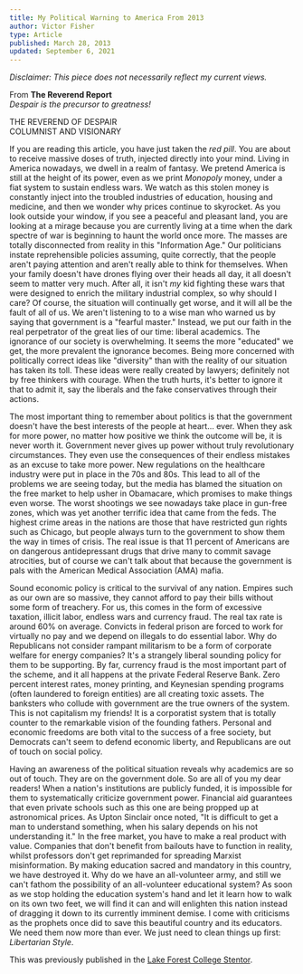 ```yaml
---
title: My Political Warning to America From 2013
author: Victor Fisher
type: Article
published: March 28, 2013
updated: September 6, 2021
---
```


<post-info :title="title"></post-info>

*Disclaimer: This piece does not necessarily reflect my current views.*

From <b>The Reverend Report</b>\
*Despair is the precursor to greatness!*

THE REVEREND OF DESPAIR\
COLUMNIST AND VISIONARY

If you are reading this article, you have just taken the *red pill*. You are about to receive massive doses of truth, injected directly into your mind. Living in America nowadays, we dwell in a realm of fantasy. We pretend America is still at the height of its power, even as we print *Monopoly* money, under a fiat system to sustain endless wars. We watch as this stolen money is constantly inject into the troubled industries of education, housing and medicine, and then we wonder why prices continue to skyrocket. As you look outside your window, if you see a peaceful and pleasant land, you are looking at a mirage because you are currently living at a time when the dark spectre of war is beginning to haunt the world once more. The masses are totally disconnected from reality in this "Information Age." Our politicians instate reprehensible policies assuming, quite correctly, that the people aren't paying attention and aren't really able to think for themselves. When your family doesn't have drones flying over their heads all day, it all doesn't seem to matter very much. After all, it isn't *my* kid fighting these wars that were designed to enrich the military industrial complex, so why should I care? Of course, the situation will continually get worse, and it will all be the fault of all of us. We aren't listening to to a wise man who warned us by saying that government is a "fearful master." Instead, we put our faith in the real perpetrator of the great lies of our time: liberal academics. The ignorance of our society is overwhelming. It seems the more "educated" we get, the more prevalent the ignorance becomes. Being more concerned with politically correct ideas like "diversity" than with the reality of our situation has taken its toll. These ideas were really created by lawyers; definitely not by free thinkers with courage. When the truth hurts, it's better to ignore it that to admit it, say the liberals and the fake conservatives through their actions.

The most important thing to remember about politics is that the government doesn't have the best interests of the people at heart... ever. When they ask for more power, no matter how positive we think the outcome will be, it is never worth it. Government never gives up power without truly revolutionary circumstances. They even use the consequences of their endless mistakes as an excuse to take more power. New regulations on the healthcare industry were put in place in the 70s and 80s. This lead to all of the problems we are seeing today, but the media has blamed the situation on the free market to help usher in Obamacare, which promises to make things even worse. The worst shootings we see nowadays take place in gun-free zones, which was yet another terrific idea that came from the feds. The highest crime areas in the nations are those that have restricted gun rights such as Chicago, but people always turn to the government to show them the way in times of crisis. The real issue is that 11 percent of Americans are on  dangerous antidepressant drugs that drive many to commit savage atrocities, but of course we can't talk about that because the government is pals with the American Medical Association (AMA) mafia.

Sound economic policy is critical to the survival of any nation. Empires such as our own are so massive, they cannot afford to pay their bills without some form of treachery. For us, this comes in the form of excessive taxation, illicit labor, endless wars and currency fraud. The real tax rate is around 60% on average. Convicts in federal prison are forced to work for virtually no pay and we depend on illegals to do essential labor. Why do Republicans not consider rampant militarism to be a form of corporate welfare for energy companies? It's a strangely liberal sounding policy for them to be supporting. By far, currency fraud is the most important part of the scheme, and it all happens at the private Federal Reserve Bank. Zero percent interest rates, money printing, and Keynesian spending programs (often laundered to foreign entities) are all creating toxic assets. The banksters who collude with government are the true owners of the system. This is not capitalism my friends! It is a corporatist system that is totally counter to the remarkable vision of the founding fathers. Personal and economic freedoms are both vital to the success of a free society, but Democrats can't seem to defend economic liberty, and Republicans are out of touch on social policy.

Having an awareness of the political situation reveals why academics are so out of touch. They are on the government dole. So are all of you my dear readers! When a nation's institutions are publicly funded, it is impossible for them to systematically criticize government power. Financial aid guarantees that even private schools such as this one are being propped up at astronomical prices. As Upton Sinclair once noted, "It is difficult to get a man to understand something, when his salary depends on his not understanding it." In the free market, you have to make a real product with value. Companies that don't benefit from bailouts have to function in reality, whilst professors don't get reprimanded for spreading Marxist misinformation. By making education sacred and mandatory in this country, we have destroyed it. Why do we have an all-volunteer army, and still we can't fathom the possibility of an all-volunteer educational system? As soon as we stop holding the education system's hand and let it learn how to walk on its own two feet, we will find it can and will enlighten this nation instead of dragging it down to its currently imminent demise. I come with criticisms as the prophets once did to save this beautiful country and its educators. We need them now more than ever. We just need to clean things up first: *Libertarian Style*. 

This was previously published in the [Lake Forest College Stentor](http://stentornews.com/).
